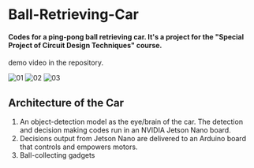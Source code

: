 # Ball-Retrieving-Car
#### Codes for a ping-pong ball retrieving car. It's a project for the "Special Project of Circuit Design Techniques" course.
demo video in the repository.

![01](https://user-images.githubusercontent.com/56227873/110399343-aa053700-80b0-11eb-948a-32b0b207e43b.png)
![02](https://user-images.githubusercontent.com/56227873/110399348-abcefa80-80b0-11eb-953c-aff0c291ffb1.png)
![03](https://user-images.githubusercontent.com/56227873/110399351-ad002780-80b0-11eb-9466-c98b1327330c.png)


## Architecture of the Car
1. An object-detection model as the eye/brain of the car. The detection and decision making codes run in an NVIDIA Jetson Nano board.
2. Decisions output from Jetson Nano are delivered to an Arduino board that controls and empowers motors.
3. Ball-collecting gadgets
